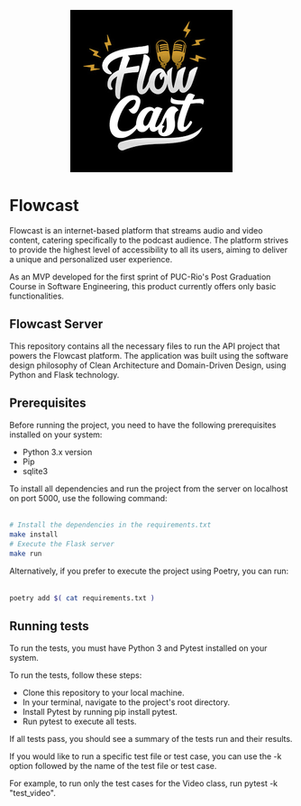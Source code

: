 <p align="center">
  <img src="./docs/flowcast.png" alt="Flowcast Logo">
</p>

# Flowcast

Flowcast is an internet-based platform that streams audio and video content, catering specifically to the podcast audience. The platform strives to provide the highest level of accessibility to all its users, aiming to deliver a unique and personalized user experience.

As an MVP developed for the first sprint of PUC-Rio's Post Graduation Course in Software Engineering, this product currently offers only basic functionalities.

## Flowcast Server

This repository contains all the necessary files to run the API project that powers the Flowcast platform. The application was built using the software design philosophy of Clean Architecture and Domain-Driven Design, using Python and Flask technology.

## Prerequisites

Before running the project, you need to have the following prerequisites installed on your system:

- Python 3.x version
- Pip
- sqlite3

To install all dependencies and run the project from the server on localhost on port 5000, use the following command:

```bash

# Install the dependencies in the requirements.txt
make install
# Execute the Flask server
make run
```

Alternatively, if you prefer to execute the project using Poetry, you can run:

```bash

poetry add $( cat requirements.txt )
```

## Running tests

To run the tests, you must have Python 3 and Pytest installed on your system.

To run the tests, follow these steps:

- Clone this repository to your local machine.
- In your terminal, navigate to the project's root directory.
- Install Pytest by running pip install pytest.
- Run pytest to execute all tests.

If all tests pass, you should see a summary of the tests run and their results.

If you would like to run a specific test file or test case, you can use the -k option followed by the name of the test file or test case.

For example, to run only the test cases for the Video class, run pytest -k "test_video".
